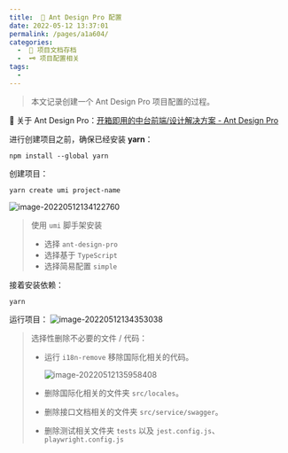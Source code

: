 ```yaml
---
title:  📍 Ant Design Pro 配置
date: 2022-05-12 13:37:01
permalink: /pages/a1a604/
categories:
  -  📮 项目文档存档
  -  🗝 项目配置相关
tags:
  - 
---
```

> 本文记录创建一个 Ant Design Pro 项目配置的过程。

🍞 关于 Ant Design Pro：[开箱即用的中台前端/设计解决方案 - Ant Design Pro](https://pro.ant.design/zh-CN/)



进行创建项目之前，确保已经安装 **yarn**：

```shell
npm install --global yarn
```



创建项目：
```shell
yarn create umi project-name
```

![image-20220512134122760](https://cdn.jsdelivr.net/gh/simon1uo/image-flow@master/image/4DgxY5.png)

> 使用 `umi` 脚手架安装
>
> + 选择 `ant-design-pro`
> + 选择基于 `TypeScript`
> + 选择简易配置 `simple`



接着安装依赖： 

```shell
yarn
```



运行项目：
![image-20220512134353038](https://cdn.jsdelivr.net/gh/simon1uo/image-flow@master/image/xtZXaI.png)





> 选择性删除不必要的文件 / 代码：
>
> + 运行 `i18n-remove` 移除国际化相关的代码。
>
>   ![image-20220512135958408](https://cdn.jsdelivr.net/gh/simon1uo/image-flow@master/image/XZKegR.png)
>
> + 删除国际化相关的文件夹 `src/locales`。
>
> + 删除接口文档相关的文件夹 `src/service/swagger`。
>
> + 删除测试相关文件夹 `tests` 以及 `jest.config.js`、`playwright.config.js`